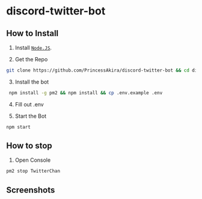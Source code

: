 # discord-twitter-bot

## How to Install

1. Install [`Node.JS`](https://nodejs.org/en/download/current/).

2. Get the Repo
```sh
git clone https://github.com/PrincessAkira/discord-twitter-bot && cd discord-twitter-bot
```

3. Install the bot
```sh
 npm install -g pm2 && npm install && cp .env.example .env
 ```

4. Fill out .env

5. Start the Bot
```sh
npm start
```

## How to stop

1. Open Console
```sh
pm2 stop TwitterChan
```

## Screenshots


